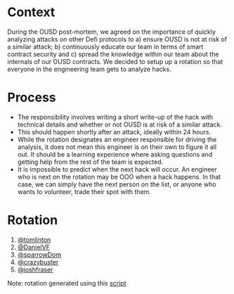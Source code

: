 
# Context
During the OUSD post-mortem, we agreed on the importance of quickly analyzing attacks on other Defi protocols to a) ensure OUSD is not at risk of a similar attack; b) continuously educate our team in terms of smart contract security and c) spread the knowledge within our team about the internals of our OUSD contracts.
We decided to setup up a rotation so that everyone in the engineering team gets to analyze hacks.

# Process
 - The responsibility involves writing a short write-up of the hack with technical details and whether or not OUSD is at risk of a similar attack.
 - This should happen shortly after an attack, ideally within 24 hours.
 - While the rotation designates an engineer responsible for driving the analysis, it does not mean this engineer is on their own to figure it all out. It should be a learning experience where asking questions and getting help from the rest of the team is expected.
 - It is impossible to predict when the next hack will occur. An engineer who is next on the rotation may be OOO when a hack happens. In that case, we can simply have the next person on the list, or anyone who wants to volunteer, trade their spot with them.

# Rotation
  1. [@tomlinton](https://github.com/tomlinton)
  1. [@DanielVF](https://github.com/DanielVF)
  1. [@sparrowDom](https://github.com/sparrowDom)
  1. [@crazybuster](https://github.com/crazybuster)
  1. [@joshfraser](https://github.com/joshfraser)

Note: rotation generated using this [script](https://gist.github.com/franckc/052f5a802f294683453e2578867ad90b)
